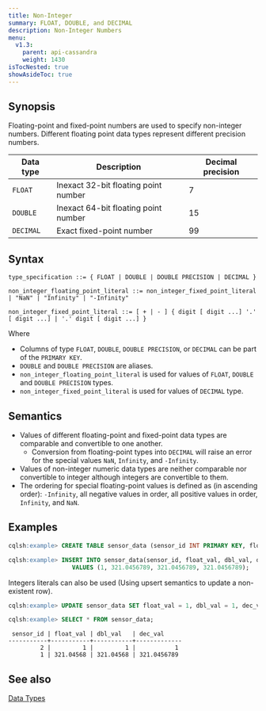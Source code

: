```yaml
---
title: Non-Integer
summary: FLOAT, DOUBLE, and DECIMAL
description: Non-Integer Numbers
menu:
  v1.3:
    parent: api-cassandra
    weight: 1430
isTocNested: true
showAsideToc: true
---
```


## Synopsis

Floating-point and fixed-point numbers are used to specify non-integer numbers. Different floating point data types represent different precision numbers.

Data type | Description | Decimal precision |
---------|-----|-----|
`FLOAT` | Inexact 32-bit floating point number | 7 |
`DOUBLE` | Inexact 64-bit floating point number | 15 |
`DECIMAL` | Exact fixed-point number | 99 |

## Syntax

```
type_specification ::= { FLOAT | DOUBLE | DOUBLE PRECISION | DECIMAL }

non_integer_floating_point_literal ::= non_integer_fixed_point_literal | "NaN" | "Infinity" | "-Infinity"

non_integer_fixed_point_literal ::= [ + | - ] { digit [ digit ...] '.' [ digit ...] | '.' digit [ digit ...] }

```

Where

- Columns of type `FLOAT`, `DOUBLE`, `DOUBLE PRECISION`, or `DECIMAL` can be part of the `PRIMARY KEY`.
- `DOUBLE` and `DOUBLE PRECISION` are aliases.
- `non_integer_floating_point_literal` is used for values of `FLOAT`, `DOUBLE` and `DOUBLE PRECISION` types.
- `non_integer_fixed_point_literal` is used for values of `DECIMAL` type.

## Semantics

- Values of different floating-point and fixed-point data types are comparable and convertible to one another.
  - Conversion from floating-point types into `DECIMAL` will raise an error for the special values `NaN`, `Infinity`, and `-Infinity`.
- Values of non-integer numeric data types are neither comparable nor convertible to integer although integers are convertible to them.
- The ordering for special floating-point values is defined as (in ascending order): `-Infinity`, all negative values in order, all positive values in order, `Infinity`, and `NaN`.

## Examples

```sql
cqlsh:example> CREATE TABLE sensor_data (sensor_id INT PRIMARY KEY, float_val FLOAT, dbl_val DOUBLE, dec_val DECIMAL);
```

```sql
cqlsh:example> INSERT INTO sensor_data(sensor_id, float_val, dbl_val, dec_val) 
                  VALUES (1, 321.0456789, 321.0456789, 321.0456789);
```

Integers literals can also be used (Using upsert semantics to update a non-existent row).

```sql
cqlsh:example> UPDATE sensor_data SET float_val = 1, dbl_val = 1, dec_val = 1 WHERE sensor_id = 2;
```

```sql
cqlsh:example> SELECT * FROM sensor_data;
```

```
 sensor_id | float_val | dbl_val   | dec_val
-----------+-----------+-----------+-------------
         2 |         1 |         1 |           1
         1 | 321.04568 | 321.04568 | 321.0456789
```

## See also

[Data Types](..#data-types)

